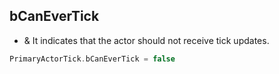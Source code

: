 ## bCanEverTick

- & It indicates that the actor should not receive tick updates.

```cpp
PrimaryActorTick.bCanEverTick = false
```